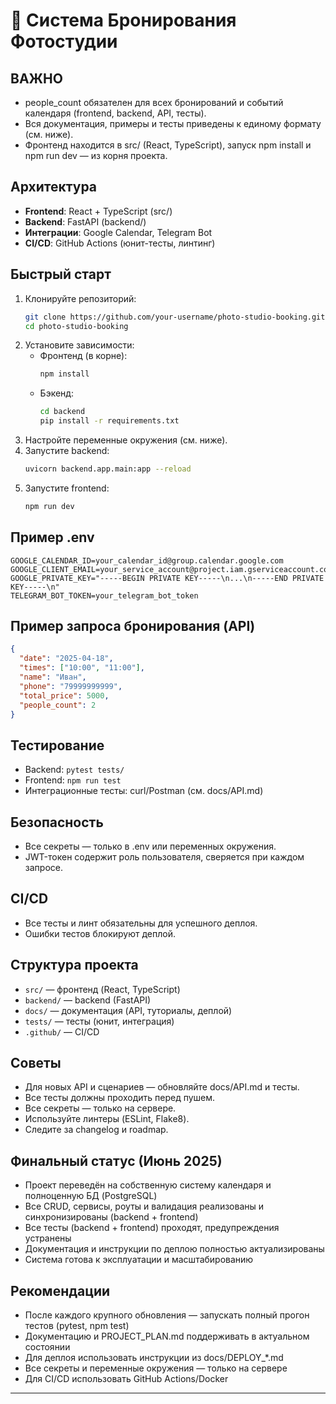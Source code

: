 # 📸 Система Бронирования Фотостудии

## ВАЖНО
- people_count обязателен для всех бронирований и событий календаря (frontend, backend, API, тесты).
- Вся документация, примеры и тесты приведены к единому формату (см. ниже).
- Фронтенд находится в src/ (React, TypeScript), запуск npm install и npm run dev — из корня проекта.

## Архитектура
- **Frontend**: React + TypeScript (src/)
- **Backend**: FastAPI (backend/)
- **Интеграции**: Google Calendar, Telegram Bot
- **CI/CD**: GitHub Actions (юнит-тесты, линтинг)

## Быстрый старт
1. Клонируйте репозиторий:
   ```bash
   git clone https://github.com/your-username/photo-studio-booking.git
   cd photo-studio-booking
   ```
2. Установите зависимости:
   - Фронтенд (в корне):
     ```bash
     npm install
     ```
   - Бэкенд:
     ```bash
     cd backend
     pip install -r requirements.txt
     ```
3. Настройте переменные окружения (см. ниже).
4. Запустите backend:
   ```bash
   uvicorn backend.app.main:app --reload
   ```
5. Запустите frontend:
   ```bash
   npm run dev
   ```

## Пример .env
```
GOOGLE_CALENDAR_ID=your_calendar_id@group.calendar.google.com
GOOGLE_CLIENT_EMAIL=your_service_account@project.iam.gserviceaccount.com
GOOGLE_PRIVATE_KEY="-----BEGIN PRIVATE KEY-----\n...\n-----END PRIVATE KEY-----\n"
TELEGRAM_BOT_TOKEN=your_telegram_bot_token
```

## Пример запроса бронирования (API)
```json
{
  "date": "2025-04-18",
  "times": ["10:00", "11:00"],
  "name": "Иван",
  "phone": "79999999999",
  "total_price": 5000,
  "people_count": 2
}
```

## Тестирование
- Backend: `pytest tests/`
- Frontend: `npm run test`
- Интеграционные тесты: curl/Postman (см. docs/API.md)

## Безопасность
- Все секреты — только в .env или переменных окружения.
- JWT-токен содержит роль пользователя, сверяется при каждом запросе.

## CI/CD
- Все тесты и линт обязательны для успешного деплоя.
- Ошибки тестов блокируют деплой.

## Структура проекта
- `src/` — фронтенд (React, TypeScript)
- `backend/` — backend (FastAPI)
- `docs/` — документация (API, туториалы, деплой)
- `tests/` — тесты (юнит, интеграция)
- `.github/` — CI/CD

## Советы
- Для новых API и сценариев — обновляйте docs/API.md и тесты.
- Все тесты должны проходить перед пушем.
- Все секреты — только на сервере.
- Используйте линтеры (ESLint, Flake8).
- Следите за changelog и roadmap.

## Финальный статус (Июнь 2025)

- Проект переведён на собственную систему календаря и полноценную БД (PostgreSQL)
- Все CRUD, сервисы, роуты и валидация реализованы и синхронизированы (backend + frontend)
- Все тесты (backend + frontend) проходят, предупреждения устранены
- Документация и инструкции по деплою полностью актуализированы
- Система готова к эксплуатации и масштабированию

## Рекомендации

- После каждого крупного обновления — запускать полный прогон тестов (pytest, npm test)
- Документацию и PROJECT_PLAN.md поддерживать в актуальном состоянии
- Для деплоя использовать инструкции из docs/DEPLOY_*.md
- Все секреты и переменные окружения — только на сервере
- Для CI/CD использовать GitHub Actions/Docker

---
